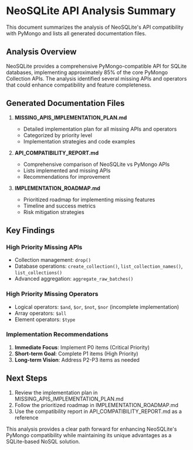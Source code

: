 # NeoSQLite API Analysis Summary

This document summarizes the analysis of NeoSQLite's API compatibility with PyMongo and lists all generated documentation files.

## Analysis Overview

NeoSQLite provides a comprehensive PyMongo-compatible API for SQLite databases, implementing approximately 85% of the core PyMongo Collection APIs. The analysis identified several missing APIs and operators that could enhance compatibility and feature completeness.

## Generated Documentation Files

1. **MISSING_APIS_IMPLEMENTATION_PLAN.md**
   - Detailed implementation plan for all missing APIs and operators
   - Categorized by priority level
   - Implementation strategies and code examples

2. **API_COMPATIBILITY_REPORT.md**
   - Comprehensive comparison of NeoSQLite vs PyMongo APIs
   - Lists implemented and missing APIs
   - Recommendations for improvement

3. **IMPLEMENTATION_ROADMAP.md**
   - Prioritized roadmap for implementing missing features
   - Timeline and success metrics
   - Risk mitigation strategies

## Key Findings

### High Priority Missing APIs
- Collection management: `drop()`
- Database operations: `create_collection()`, `list_collection_names()`, `list_collections()`
- Advanced aggregation: `aggregate_raw_batches()`

### High Priority Missing Operators
- Logical operators: `$and`, `$or`, `$not`, `$nor` (incomplete implementation)
- Array operators: `$all`
- Element operators: `$type`

### Implementation Recommendations

1. **Immediate Focus**: Implement P0 items (Critical Priority)
2. **Short-term Goal**: Complete P1 items (High Priority)
3. **Long-term Vision**: Address P2-P3 items as needed

## Next Steps

1. Review the implementation plan in MISSING_APIS_IMPLEMENTATION_PLAN.md
2. Follow the prioritized roadmap in IMPLEMENTATION_ROADMAP.md
3. Use the compatibility report in API_COMPATIBILITY_REPORT.md as a reference

This analysis provides a clear path forward for enhancing NeoSQLite's PyMongo compatibility while maintaining its unique advantages as a SQLite-based NoSQL solution.